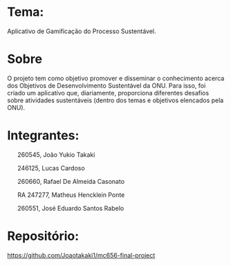 # Tema: 
Aplicativo de Gamificação do Processo Sustentável.
# Sobre
O projeto tem como objetivo promover e disseminar o conhecimento acerca dos Objetivos de Desenvolvimento Sustentável da ONU. Para isso,
foi criado um aplicativo que, diariamente, proporciona diferentes desafios sobre atividades sustentáveis (dentro dos temas e objetivos elencados pela ONU).
# Integrantes:

  <ul>260545, João Yukio Takaki</ul>
  <ul>246125, Lucas Cardoso</ul>
  <ul>260660, Rafael De Almeida Casonato</ul>
  <ul>RA 247277, Matheus Hencklein Ponte</ul>
  <ul>260551, José Eduardo Santos Rabelo</ul>

# Repositório: 
https://github.com/Joaotakaki1/mc656-final-project

